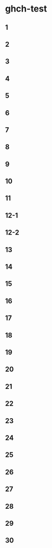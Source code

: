 # ghch-test

## 1

## 2

## 3

## 4

## 5

## 6

## 7

## 8

## 9

## 10

## 11

## 12-1

## 12-2

## 13

## 14

## 15

## 16

## 17

## 18

## 19

## 20

## 21

## 22

## 23

## 24

## 25

## 26

## 27

## 28

## 29

## 30
